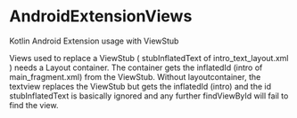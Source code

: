 # AndroidExtensionViews
Kotlin Android Extension usage with ViewStub

Views used to replace a ViewStub ( stubInflatedText of intro_text_layout.xml ) needs a Layout container. The container gets
the inflatedId (intro of main_fragment.xml) from the ViewStub. Without layoutcontainer, the textview replaces the ViewStub
but gets the inflatedId (intro) and the id stubInflatedText is basically ignored and any further findViewById will fail to
find the view.
